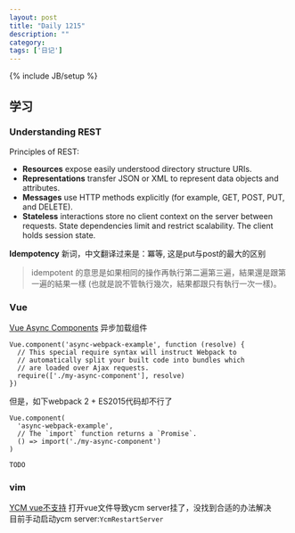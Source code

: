```yaml
---
layout: post
title: "Daily 1215"
description: ""
category: 
tags: ['日记']
---
```

{% include JB/setup %}

## 学习


### Understanding REST 
Principles of REST:
- __Resources__ expose easily understood directory structure URIs.  
- __Representations__ transfer JSON or XML to represent data objects and attributes.  
- __Messages__ use HTTP methods explicitly (for example, GET, POST, PUT, and DELETE).  
- __Stateless__ interactions store no client context on the server between requests. State dependencies limit and restrict scalability. The client holds session state.

__Idempotency__ 新词，中文翻译过来是：冪等, 这是put与post的最大的区别  
> idempotent 的意思是如果相同的操作再執行第二遍第三遍，結果還是跟第一遍的結果一樣 (也就是說不管執行幾次，結果都跟只有執行一次一樣)。



### Vue 

[Vue Async Components](https://vuejs.org/v2/guide/components.html#Async-Components) 异步加载组件  
```
Vue.component('async-webpack-example', function (resolve) {
  // This special require syntax will instruct Webpack to
  // automatically split your built code into bundles which
  // are loaded over Ajax requests.
  require(['./my-async-component'], resolve)
})
```
但是，如下webpack 2 + ES2015代码却不行了
```
Vue.component(
  'async-webpack-example',
  // The `import` function returns a `Promise`.
  () => import('./my-async-component')
)
```
`TODO` 


### vim

[YCM vue不支持](https://github.com/Valloric/YouCompleteMe#full-installation-guide) 打开vue文件导致ycm server挂了，没找到合适的办法解决  
目前手动启动ycm server:`YcmRestartServer`  

